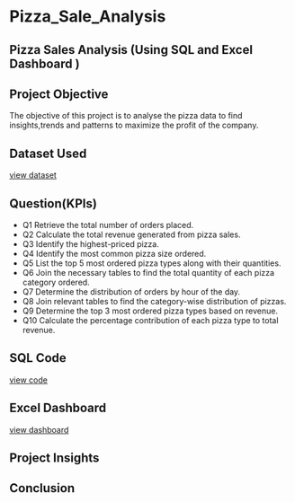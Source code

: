 # Pizza_Sale_Analysis
## Pizza Sales Analysis (Using SQL and Excel Dashboard )

## Project Objective
 The objective of this project is to analyse the pizza data to find insights,trends and patterns to maximize the profit of the company.

## Dataset Used
<a href="">view dataset</a>

## Question(KPIs)
- Q1 Retrieve the total number of orders placed.
- Q2 Calculate the total revenue generated from pizza sales.
- Q3 Identify the highest-priced pizza.
- Q4 Identify the most common pizza size ordered.
- Q5 List the top 5 most ordered pizza types along with their quantities.
- Q6 Join the necessary tables to find the total quantity of each pizza category ordered.
- Q7 Determine the distribution of orders by hour of the day.
- Q8 Join relevant tables to find the category-wise distribution of pizzas.
- Q9 Determine the top 3 most ordered pizza types based on revenue.
- Q10 Calculate the percentage contribution of each pizza type to total revenue.

## SQL Code
<a href="">view code</a>

## Excel Dashboard 
<a href="">view dashboard</a>

## Project Insights 

## Conclusion
